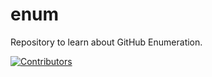 # enum
Repository to learn about GitHub Enumeration.



















[![Contributors](https://img.shields.io/badge/Contributors-2-brightgreen)](https://github.com/EurydiceCorp/enum/graphs/contributors)
